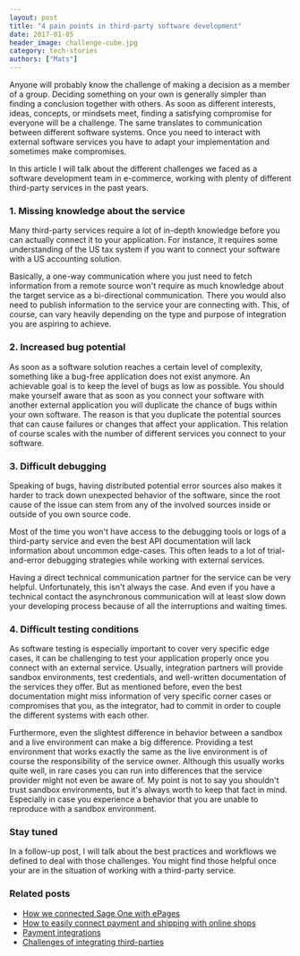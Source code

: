 ```yaml
---
layout: post
title: "4 pain points in third-party software development"
date: 2017-01-05
header_image: challenge-cube.jpg
category: tech-stories
authors: ["Mats"]
---
```


Anyone will probably know the challenge of making a decision as a member of a group.
Deciding something on your own is generally simpler than finding a conclusion together with others.
As soon as different interests, ideas, concepts, or mindsets meet, finding a satisfying compromise for everyone will be a challenge.
The same translates to communication between different software systems.
Once you need to interact with external software services you have to adapt your implementation and sometimes make compromises.

In this article I will talk about the different challenges we faced as a software development team in e-commerce, working with plenty of different third-party services in the past years.

### 1. Missing knowledge about the service

Many third-party services require a lot of in-depth knowledge before you can actually connect it to your application.
For instance, it requires some understanding of the US tax system if you want to connect your software with a US accounting solution.

Basically, a one-way communication where you just need to fetch information from a remote source won't require as much knowledge about the target service as a bi-directional communication.
There you would also need to publish information to the service your are connecting with.
This, of course, can vary heavily depending on the type and purpose of integration you are aspiring to achieve.

### 2. Increased bug potential

As soon as a software solution reaches a certain level of complexity, something like a bug-free application does not exist anymore.
An achievable goal is to keep the level of bugs as low as possible.
You should make yourself aware that as soon as you connect your software with another external application you will duplicate the chance of bugs within your own software.
The reason is that you duplicate the potential sources that can cause failures or changes that affect your application.
This relation of course scales with the number of different services you connect to your software.

### 3. Difficult debugging

Speaking of bugs, having distributed potential error sources also makes it harder to track down unexpected behavior of the software, since the root cause of the issue can stem from any of the involved sources inside or outside of you own source code.

Most of the time you won't have access to the debugging tools or logs of a third-party service and even the best API documentation will lack information about uncommon edge-cases.
This often leads to a lot of trial-and-error debugging strategies while working with external services.

Having a direct technical communication partner for the service can be very helpful.
Unfortunately, this isn't always the case.
And even if you have a technical contact the asynchronous communication will at least slow down your developing process because of all the interruptions and waiting times.

### 4. Difficult testing conditions

As software testing is especially important to cover very specific edge cases, it can be challenging to test your application properly once you connect with an external service.
Usually, integration partners will provide sandbox environments, test credentials, and well-written documentation of the services they offer.
But as mentioned before, even the best documentation might miss information of very specific corner cases or compromises that you, as the integrator, had to commit in order to couple the different systems with each other.

Furthermore, even the slightest difference in behavior between a sandbox and a live environment can make a big difference.
Providing a test environment that works exactly the same as the live environment is of course the responsibility of the service owner.
Although this usually works quite well, in rare cases you can run into differences that the service provider might not even be aware of.
My point is not to say you shouldn't trust sandbox environments, but it's always worth to keep that fact in mind.
Especially in case you experience a behavior that you are unable to reproduce with a sandbox environment.

### Stay tuned

In a follow-up post, I will talk about the best practices and workflows we defined to deal with those challenges.
You might find those helpful once your are in the situation of working with a third-party service.

### Related posts

* [How we connected Sage One with ePages](/blog/tech-stories/how-we-connected-sageone-with-epages/)
* [How to easily connect payment and shipping with online shops](/blog/tech-stories/how-to-easily-connect-payment-and-shipping-with-online-shops/)
* [Payment integrations](/blog/tech-stories/payment-integrations/)
* [Challenges of integrating third-parties](/blog/tech-stories/challenges-of-integrating-third-parties/)
